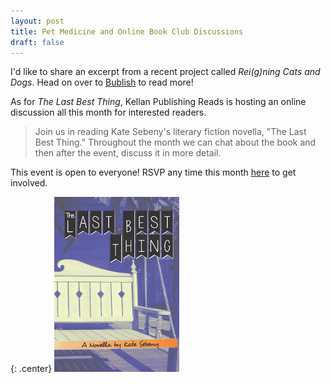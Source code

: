 ```yaml
---
layout: post
title: Pet Medicine and Online Book Club Discussions
draft: false
---
```


I'd like to share an excerpt from a recent project called *Rei(g)ning Cats and Dogs*.  Head on over to   [Bublish](https://www.bublish.com/bubble/stream/8757?share=email) to read more!

As for *The Last Best Thing*, Kellan Publishing Reads is hosting an online discussion all this month for interested readers.

> Join us in reading Kate Sebeny's literary fiction novella, "The Last Best Thing." Throughout the month we can chat about the book and then after the event, discuss it in more detail.

This event is open to everyone! RSVP any time this month [here](https://www.goodreads.com/event/show/981868-a-look-into-the-last-best-thing) to get involved.

{: .center}
[![The Last Best Thing](https://raw.githubusercontent.com/KateSebeny/katesebeny.github.io/master/images/TheLastBestThing/TheLastBestThingFrontCover.jpg "The Last Best Thing")](http://kellanpublishing.3dcartstores.com/The-Last-Best-Thing_p_34.html?AffId=9)
